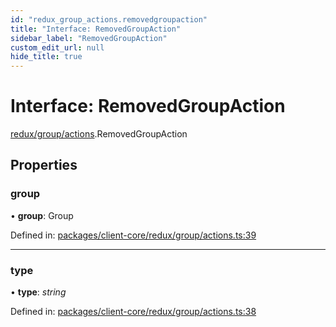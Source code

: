 ```yaml
---
id: "redux_group_actions.removedgroupaction"
title: "Interface: RemovedGroupAction"
sidebar_label: "RemovedGroupAction"
custom_edit_url: null
hide_title: true
---
```


# Interface: RemovedGroupAction

[redux/group/actions](../modules/redux_group_actions.md).RemovedGroupAction

## Properties

### group

• **group**: Group

Defined in: [packages/client-core/redux/group/actions.ts:39](https://github.com/xr3ngine/xr3ngine/blob/56376a778/packages/client-core/redux/group/actions.ts#L39)

___

### type

• **type**: *string*

Defined in: [packages/client-core/redux/group/actions.ts:38](https://github.com/xr3ngine/xr3ngine/blob/56376a778/packages/client-core/redux/group/actions.ts#L38)
